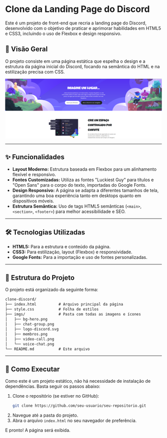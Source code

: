 # Clone da Landing Page do Discord

Este é um projeto de front-end que recria a landing page do Discord, desenvolvido com o objetivo de praticar e aprimorar habilidades em HTML5 e CSS3, incluindo o uso de Flexbox e design responsivo.

## 🚀 Visão Geral

O projeto consiste em uma página estática que espelha o design e a estrutura da página inicial do Discord, focando na semântica do HTML e na estilização precisa com CSS.

![Prévia do Projeto](./imgs/screenshot.png) 

---

## ✨ Funcionalidades

- **Layout Moderno:** Estrutura baseada em Flexbox para um alinhamento flexível e responsivo.
- **Fontes Customizadas:** Utiliza as fontes "Luckiest Guy" para títulos e "Open Sans" para o corpo do texto, importadas do Google Fonts.
- **Design Responsivo:** A página se adapta a diferentes tamanhos de tela, garantindo uma boa experiência tanto em desktops quanto em dispositivos móveis.
- **Estrutura Semântica:** Uso de tags HTML5 semânticas (`<main>`, `<section>`, `<footer>`) para melhor acessibilidade e SEO.

---

## 🛠️ Tecnologias Utilizadas

- **HTML5:** Para a estrutura e conteúdo da página.
- **CSS3:** Para estilização, layout (Flexbox) e responsividade.
- **Google Fonts:** Para a importação e uso de fontes personalizadas.

---

## 📂 Estrutura do Projeto

O projeto está organizado da seguinte forma:

```
clone-discord/
├── index.html          # Arquivo principal da página
├── style.css           # Folha de estilos
├── imgs/               # Pasta com todas as imagens e ícones
│   ├── bg-hero.png
│   ├── chat-group.png
│   ├── logo-discord.svg
│   ├── membros.png
│   ├── video-call.png
│   └── voice-chat.png
└── README.md           # Este arquivo
```

---

## 🏃 Como Executar

Como este é um projeto estático, não há necessidade de instalação de dependências. Basta seguir os passos abaixo:

1. Clone o repositório (se estiver no GitHub):
   ```sh
   git clone https://github.com/seu-usuario/seu-repositorio.git
   ```
2. Navegue até a pasta do projeto.
3. Abra o arquivo `index.html` no seu navegador de preferência.

E pronto! A página será exibida.